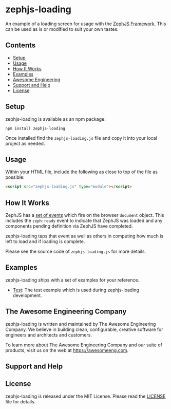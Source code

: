 # zephjs-loading

An example of a loading screen for usage with the [ZephJS Framework](https://github.com/awesomeeng/zephjs).  This can be used as is or modified to suit your own tastes.

## Contents
 - [Setup](#setup)
 - [Usage](#usage)
 - [How It Works](#how-it-works)
 - [Examples](#examples)
 - [Awesome Engineering](#the-awesome-engineering-company)
 - [Support and Help](#support-and-help)
 - [License](#license)

## Setup

zephjs-loading is available as an npm package:

```shell
npm install zephjs-loading
```

Once installed find the `zephjs-loading.js` file and copy it into your local project as needed.

## Usage

Within your HTML file, include the following as close to top of the file as possible:

```html
<script src="zephjs-loading.js" type="module"></script>
```

## How It Works

ZephJS has a [set of events](https://github.com/awesomeeng/zephjs/blob/master/docs/ComponentConcepts.md#zephjs-events) which fire on the browser `document` object. This includes the `zeph:ready` event to indicate that ZephJS was loaded and any components pending definition via ZephJS have completed.

zephjs-loading taps that event as well as others in computing how much is left to load and if loading is complete.

Please see the source code of `zephjs-loading.js` for more details.

## Examples

zephjs-loading ships with a set of examples for your reference.

 - [Test](./test/index.html): The test example which is used during zephjs-loading development.

## The Awesome Engineering Company

zephjs-loading is written and maintained by The Awesome Engineering Company. We believe in building clean, configurable, creative software for engineers and architects and customers.

To learn more about The Awesome Engineering Company and our suite of products, visit us on the web at https://awesomeeng.com.

## Support and Help

## License

zephjs-loading is released under the MIT License. Please read the  [LICENSE](./LICENSE) file for details.
